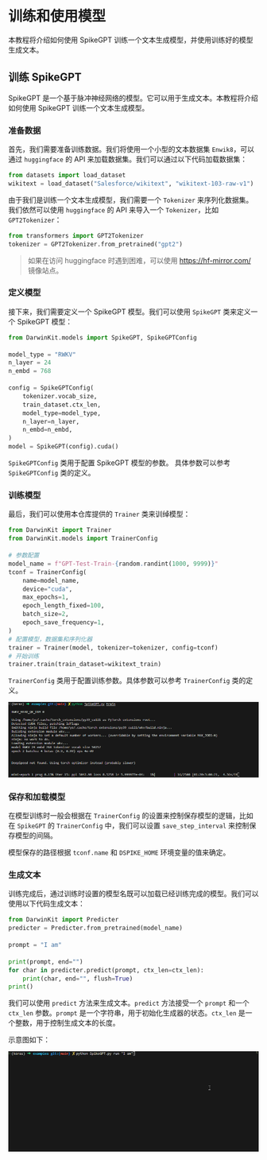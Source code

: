 # 训练和使用模型
本教程将介绍如何使用 SpikeGPT 训练一个文本生成模型，并使用训练好的模型生成文本。

## 训练 SpikeGPT
SpikeGPT 是一个基于脉冲神经网络的模型。它可以用于生成文本。本教程将介绍如何使用 SpikeGPT 训练一个文本生成模型。

### 准备数据
首先，我们需要准备训练数据。我们将使用一个小型的文本数据集 `Enwik8`，可以通过 `huggingface` 的 API 来加载数据集。我们可以通过以下代码加载数据集：

```python
from datasets import load_dataset
wikitext = load_dataset("Salesforce/wikitext", "wikitext-103-raw-v1")
```


由于我们是训练一个文本生成模型，我们需要一个 `Tokenizer` 来序列化数据集。我们依然可以使用 `huggingface` 的 API 来导入一个 `Tokenizer`，比如 `GPT2Tokenizer`：

```python
from transformers import GPT2Tokenizer
tokenizer = GPT2Tokenizer.from_pretrained("gpt2")
```

> 如果在访问 huggingface 时遇到困难，可以使用 https://hf-mirror.com/ 镜像站点。

### 定义模型
接下来，我们需要定义一个 SpikeGPT 模型。我们可以使用 `SpikeGPT` 类来定义一个 SpikeGPT 模型：

```python
from DarwinKit.models import SpikeGPT, SpikeGPTConfig

model_type = "RWKV"
n_layer = 24
n_embd = 768

config = SpikeGPTConfig(
    tokenizer.vocab_size,
    train_dataset.ctx_len,
    model_type=model_type,
    n_layer=n_layer,
    n_embd=n_embd,
)
model = SpikeGPT(config).cuda()
```
`SpikeGPTConfig` 类用于配置 SpikeGPT 模型的参数。 具体参数可以参考 `SpikeGPTConfig` 类的定义。

### 训练模型
最后，我们可以使用本仓库提供的 `Trainer` 类来训绰模型：
```python
from DarwinKit import Trainer
from DarwinKit.models import TrainerConfig

# 参数配置
model_name = f"GPT-Test-Train-{random.randint(1000, 9999)}"
tconf = TrainerConfig(
    name=model_name,
    device="cuda",
    max_epochs=1,
    epoch_length_fixed=100,
    batch_size=2,
    epoch_save_frequency=1,
)
# 配置模型，数据集和序列化器
trainer = Trainer(model, tokenizer=tokenizer, config=tconf)
# 开始训练
trainer.train(train_dataset=wikitext_train)
```
`TrainerConfig` 类用于配置训练参数。具体参数可以参考 `TrainerConfig` 类的定义。

![SpikeGPT Training](/static/docs/SpikeGPTTrain.png)

### 保存和加载模型
在模型训练时一般会根据在 `TrainerConfig` 的设置来控制保存模型的逻辑，比如在 `SpikeGPT` 的 `TrainerConfig` 中，我们可以设置 `save_step_interval` 来控制保存模型的间隔。

模型保存的路径根据 `tconf.name` 和 `DSPIKE_HOME` 环境变量的值来确定。

### 生成文本
训练完成后，通过训练时设置的模型名既可以加载已经训练完成的模型。我们可以使用以下代码生成文本：

```python
from DarwinKit import Predicter
predicter = Predicter.from_pretrained(model_name)

prompt = "I am"

print(prompt, end="")
for char in predicter.predict(prompt, ctx_len=ctx_len):
    print(char, end="", flush=True)
print()
```

我们可以使用 `predict` 方法来生成文本。`predict` 方法接受一个 `prompt` 和一个 `ctx_len` 参数。`prompt` 是一个字符串，用于初始化生成器的状态。`ctx_len` 是一个整数，用于控制生成文本的长度。

示意图如下：

![SpikeGPT Run](/static/docs/SpikeGPTRun.gif)



